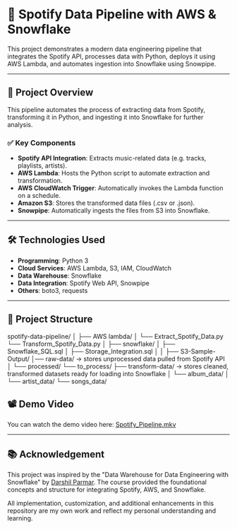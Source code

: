 # 🎵 Spotify Data Pipeline with AWS & Snowflake

This project demonstrates a modern data engineering pipeline that integrates the Spotify API, processes data with Python, deploys it using AWS Lambda, and automates ingestion into Snowflake using Snowpipe.

---

## 🚀 Project Overview

This pipeline automates the process of extracting data from Spotify, transforming it in Python, and ingesting it into Snowflake for further analysis.

### ✅ Key Components

- **Spotify API Integration**: Extracts music-related data (e.g. tracks, playlists, artists).
- **AWS Lambda**: Hosts the Python script to automate extraction and transformation.
- **AWS CloudWatch Trigger**: Automatically invokes the Lambda function on a schedule.
- **Amazon S3**: Stores the transformed data files (.csv or .json).
- **Snowpipe**: Automatically ingests the files from S3 into Snowflake.

---

## 🛠️ Technologies Used

- **Programming**: Python 3
- **Cloud Services**: AWS Lambda, S3, IAM, CloudWatch
- **Data Warehouse**: Snowflake
- **Data Integration**: Spotify Web API, Snowpipe
- **Others**: boto3, requests

---

## 📁 Project Structure
spotify-data-pipeline/
│
├── AWS lambda/
│ └── Extract_Spotify_Data.py
  └── Transform_Spotify_Data.py
│
├── snowflake/
│ ├── Snowflake_SQL.sql
│ ├── Storage_Integration.sql
│ 
│
├── S3-Sample-Output/
│── raw-data/    → stores unprocessed data pulled from Spotify API
│ └── processed/
  └── to_process/
├── transform-data/ → stores cleaned, transformed datasets ready for loading into Snowflake
│ └── album_data/
│ └── artist_data/
  └── songs_data/





## 📽️ Demo Video

You can watch the demo video here: [Spotify_Pipeline.mkv](assets/Spotify_Pipeline.mkv)



---

## 📚 Acknowledgement

This project was inspired by the "Data Warehouse for Data Engineering with Snowflake" by [Darshil Parmar](https://www.linkedin.com/in/darshilparmar/). The course provided the foundational concepts and structure for integrating Spotify, AWS, and Snowflake.

All implementation, customization, and additional enhancements in this repository are my own work and reflect my personal understanding and learning.


